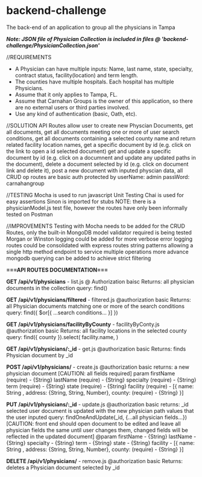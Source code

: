 # backend-challenge
The back-end of an application to group all the physicians in Tampa


***Note: JSON file of Physician Collection is included in files @ 'backend-challenge/PhysicianCollection.json'***

//REQUIREMENTS
* A Physician can have multiple inputs: Name, last name, state, specialty, contract status, facility(location) and term length. 
* The counties have multiple hospitals. Each hospital has multiple Physicians.
* Assume that it only applies to Tampa, FL.
* Assume that Carnahan Groups is the owner of this application, so there are no external users or third parties involved.
* Use any kind of authentication (basic, Oath, etc).


//SOLUTION
API Routes allow user to create new Physcian Documents, 
get all documents, 
get all documents meeting one or more of user search conditions,
get all documents containing a selected county name and return related facility location names,
get a specific document by id (e.g. click on the link to open a id selected document)
get and update a specific document by id (e.g. click on a documnent and update any updated paths in the document),
delete a document selected by id (e.g. click on document link and delete it),
post a new document with inputed physcian data,
all CRUD op routes are basic auth protected by userName: admin passWord: carnahangroup


//TESTING
Mocha is used to run javascript Unit Testing 
Chai is used for easy assertions
Sinon is imported for stubs
NOTE: there is a physicianModel.js test file, however the routes have only been informally tested on Postman

//IMPROVEMENTS
Testing with Mocha needs to be added for the CRUD Routes, only the built-in MongoDB model validator required is being tested 
Morgan or Winston logging could be added for more verbose error logging
routes could be consolidated with express routes string patterns allowing a single http method endpoint to service multiple operations
more advance mongodb querying can be added to achieve strict filtering 

**===API ROUTES DOCUMENTATION===**

**GET /api/v1/physicians** - list.js
@ Authorization baisc
Returns: all physician documents in the collection
query: find() 


**GET /api/v1/physicians/filtered** - filtered.js
@authorization basic
Returns: all Physician documents matching one or more of the search conditions
query: find({ $or[{ ...search conditions... }] })


**GET /api/v1/physicians/facilityByCounty** - facilityByConty.js
@authorization basic
Returns: all facility locations in the selected county
query: find({ county }).select( facility.name, )


**GET /api/v1/physicians/:_id** - get.js
@authorization basic
Returns: finds Physician document by _id


**POST /api/v1/physicians/** - create.js
@authorization basic
returns: a new physician document
[CAUTION: all fields required]
param 
    firstName (require) - {String}
    lastName (require) - {String}
    specialty (require) - {String}
    term (require) - {String}
    state (require) - {String}
    facility (require) - [{ name: String , address: {String, String, Number}, county: (require) - {String} }]


**PUT /api/v1/physicians/:_id** - update.js
@authorization basic
returns: _id selected user document is updated with the new physician path values that the user inputed
query: findOneAndUpdate(_id, {...all physician fields...}) 
[CAUTION: front end should open document to be edited and leave all physician fields the same until user changes them, changed fields will be reflected in the updated document] 
@param
    firstName - {String}
    lastName - {String}
    specialty - {String}
    term - {String}
    state - {String}
    facility - [{ name: String , address: {String, String, Number}, county: (require) - {String} }]


**DELETE /api/v1/physicians/** - remove.js
@authorization basic
Returns: deletes a Physician document selected by _id

